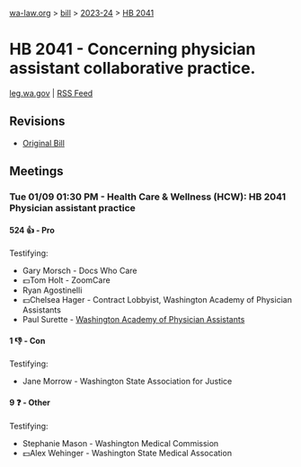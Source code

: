 [wa-law.org](/) > [bill](/bill/) > [2023-24](/bill/2023-24/) > [HB 2041](/bill/2023-24/hb/2041/)

# HB 2041 - Concerning physician assistant collaborative practice.
[leg.wa.gov](https://app.leg.wa.gov/billsummary?BillNumber=2041&Year=2023&Initiative=false) | [RSS Feed](./rss.xml)

## Revisions
* [Original Bill](1/)

## Meetings
### Tue 01/09 01:30 PM - Health Care & Wellness (HCW): HB 2041 Physician assistant practice
#### 524 👍 - Pro
Testifying:
* Gary Morsch - Docs Who Care
* 💵Tom Holt - ZoomCare
* Ryan Agostinelli
* 💵Chelsea Hager - Contract Lobbyist, Washington Academy of Physician Assistants
* Paul Surette - [Washington Academy of Physician Assistants](/org/washington_academy_of_physician_assistants/)

#### 1 👎 - Con
Testifying:
* Jane Morrow - Washington State Association for Justice

#### 9 ❓ - Other
Testifying:
* Stephanie Mason - Washington Medical Commission
* 💵Alex Wehinger - Washington State Medical Assocation
